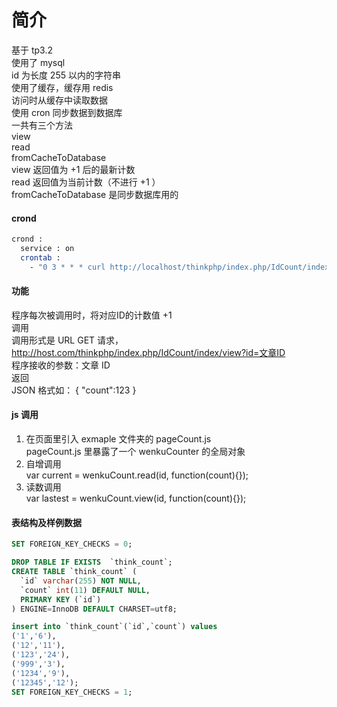 # 简介    
基于 tp3.2    
使用了 mysql    
id 为长度 255 以内的字符串   
使用了缓存，缓存用 redis    
访问时从缓存中读取数据    
使用 cron 同步数据到数据库    
一共有三个方法    
view    
read    
fromCacheToDatabase    
view 返回值为 +1 后的最新计数    
read 返回值为当前计数（不进行 +1 ）    
fromCacheToDatabase 是同步数据库用的    
#### crond
```sh
crond :    
  service : on    
  crontab :    
    - "0 3 * * * curl http://localhost/thinkphp/index.php/IdCount/index/fromCacheToDatabase"    
```
#### 功能
程序每次被调用时，将对应ID的计数值 +1    
调用    
调用形式是 URL GET 请求， http://host.com/thinkphp/index.php/IdCount/index/view?id=文章ID    
程序接收的参数：文章 ID    
返回    
JSON 格式如：
{
"count":123
}

#### js 调用
1. 在页面里引入 exmaple 文件夹的 pageCount.js    
pageCount.js 里暴露了一个 wenkuCounter 的全局对象    
2. 自增调用    
var current = wenkuCount.read(id, function(count){});    
3. 读数调用    
var lastest = wenkuCount.view(id, function(count){});    

#### 表结构及样例数据
```sql
SET FOREIGN_KEY_CHECKS = 0;

DROP TABLE IF EXISTS  `think_count`;
CREATE TABLE `think_count` (
  `id` varchar(255) NOT NULL,
  `count` int(11) DEFAULT NULL,
  PRIMARY KEY (`id`)
) ENGINE=InnoDB DEFAULT CHARSET=utf8;

insert into `think_count`(`id`,`count`) values
('1','6'),
('12','11'),
('123','24'),
('999','3'),
('1234','9'),
('12345','12');
SET FOREIGN_KEY_CHECKS = 1;
````
